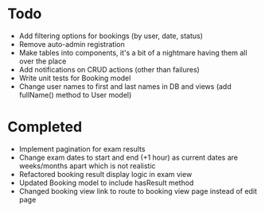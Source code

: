 # Todo
- Add filtering options for bookings (by user, date, status)
- Remove auto-admin registration
- Make tables into components, it's a bit of a nightmare having them all over the place
- Add notifications on CRUD actions (other than failures)
- Write unit tests for Booking model
- Change user names to first and last names in DB and views (add fullName() method to User model)


# Completed
- Implement pagination for exam results
- Change exam dates to start and end (+1 hour) as current dates are weeks/months apart which is not realistic
- Refactored booking result display logic in exam view
- Updated Booking model to include hasResult method
- Changed booking view link to route to booking view page instead of edit page